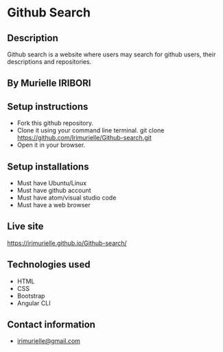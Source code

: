 # Github Search
## Description
Github search is a website where users may search for github users, their descriptions and repositories.
## By Murielle IRIBORI
## Setup instructions
* Fork this github repository.
* Clone it using your command line terminal. git clone https://github.com/Irimurielle/Github-search.git
* Open it in your browser.
## Setup installations
* Must have Ubuntu/Linux
* Must have github account
* Must have atom/visual studio code
* Must have a web browser
## Live site
https://irimurielle.github.io/Github-search/
## Technologies used
* HTML
* CSS
* Bootstrap
* Angular CLI
## Contact information
* irimurielle@gmail.com